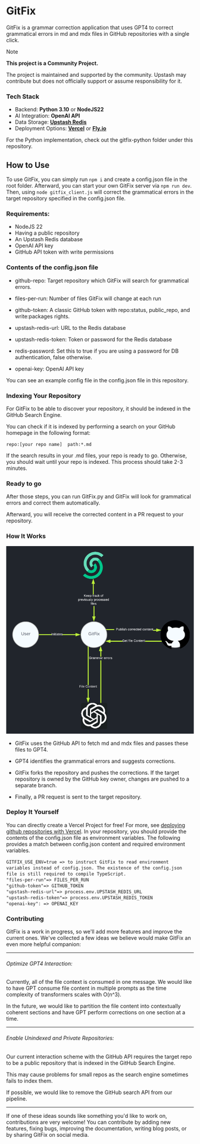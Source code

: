 # GitFix

GitFix is a grammar correction application that uses GPT4 to correct grammatical errors in md and mdx files in GitHub repositories with a single click.

> [!NOTE]  
> **This project is a Community Project.**
>
> The project is maintained and supported by the community. Upstash may contribute but does not officially support or assume responsibility for it.

### Tech Stack

- Backend: **Python 3.10** or **NodeJS22**
- AI Integration: **OpenAI API**
- Data Storage: **[Upstash Redis](https://upstash.com/docs/redis/overall/getstarted)**
- Deployment Options: **[Vercel](https://vercel.com)** or **[Fly.io](https://fly.io)**

For the Python implementation, check out the gitfix-python folder under this repository.

## How to Use
To use GitFix, you can simply run `npm i` and create a config.json file in the root folder. 
Afterward, you can start your own GitFix server via `npm run dev`.
Then, using `node gitfix_client.js` will correct the grammatical errors in the target repository specified in the config.json file.

### Requirements:

- NodeJS 22
- Having a public repository
- An Upstash Redis database
- OpenAI API key
- GitHub API token with write permissions

### Contents of the config.json file

- github-repo: Target repository which GitFix will search for grammatical errors.

- files-per-run: Number of files GitFix will change at each run 

- github-token: A classic GitHub token with repo:status, public_repo, and write:packages rights.

- upstash-redis-url: URL to the Redis database

- upstash-redis-token: Token or password for the Redis database

- redis-password: Set this to true if you are using a password for DB authentication, false otherwise.

- openai-key: OpenAI API key

You can see an example config file in the config.json file in this repository.

### Indexing Your Repository

For GitFix to be able to discover your repository, it should be indexed in the GitHub Search Engine. 

You can check if it is indexed by performing a search on your GitHub homepage in the following format:

```
repo:[your repo name]  path:*.md
```

If the search results in your .md files, your repo is ready to go. Otherwise, you should wait until your repo is indexed. This process should take 2-3 minutes.

### Ready to go

After those steps, you can run GitFix.py and GitFix will look for grammatical errors and correct them automatically. 

Afterward, you will receive the corrected content in a PR request to your repository.

### How It Works

<img src="./static/interaction_diagram.png" width="700">

- GitFix uses the GitHub API to fetch md and mdx files and passes these files to GPT4.

- GPT4 identifies the grammatical errors and suggests corrections.

- GitFix forks the repository and pushes the corrections. If the target repository is owned by the GitHub key owner, changes are pushed to a separate branch.

- Finally, a PR request is sent to the target repository.

### Deploy It Yourself

You can directly create a Vercel Project for free! For more, see [deploying github repositories with Vercel](https://vercel.com/docs/deployments/git).
In your repository, you should provide the contents of the config.json file as environment variables.
The following provides a match between config.json content and required environment variables.

```
GITFIX_USE_ENV=true => to instruct GitFix to read environment variables instead of config.json. The existence of the config.json file is still required to compile TypeScript.
"files-per-run"=> FILES_PER_RUN
"github-token"=> GITHUB_TOKEN
"upstash-redis-url"=> process.env.UPSTASH_REDIS_URL
"upstash-redis-token"=> process.env.UPSTASH_REDIS_TOKEN
"openai-key": => OPENAI_KEY
```

### Contributing

GitFix is a work in progress, so we'll add more features and improve the current ones. We've collected a few ideas we believe would make GitFix an even more helpful companion:

---

###### Optimize GPT4 Interaction:

Currently, all of the file context is consumed in one message. We would like to have GPT consume file content in multiple prompts as the time complexity of transformers scales with O(n^3). 

In the future, we would like to partition the file content into contextually coherent sections and have GPT perform corrections on one section at a time.

---

###### Enable Unindexed and Private Repositories:

Our current interaction scheme with the GitHub API requires the target repo to be a public repository that is indexed in the GitHub Search Engine. 

This may cause problems for small repos as the search engine sometimes fails to index them.

If possible, we would like to remove the GitHub search API from our pipeline.


---

If one of these ideas sounds like something you'd like to work on, contributions are very welcome! You can contribute by adding new features, fixing bugs, improving the documentation, writing blog posts, or by sharing GitFix on social media.